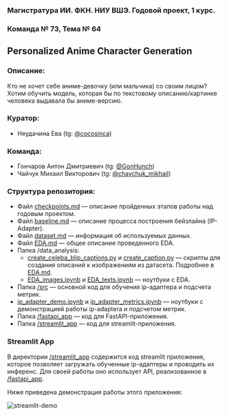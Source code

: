 ### Магистратура ИИ. ФКН. НИУ ВШЭ. Годовой проект, 1 курс.
### Команда № 73, Тема № 64

## Personalized Anime Character Generation

### Описание:

Кто не хочет себе аниме-девочку (или мальчика) со своим лицом? Хотим обучить модель, которая бы по текстовому описанию/картинке человека выдавала бы аниме-версию.

### Куратор: 

- Неудачина Ева (tg: [@cocosinca](https://t.me/cocosinca))

### Команда:

- Гончаров Антон Дмитриевич (tg: [@GonHunch](https://t.me/GonHunch))
- Чайчук Михаил Викторович (tg: [@chaychuk_mikhail](https://t.me/chaychuk_mikhail))

### Структура репозитория:

- Файл [checkpoints.md](./checkpoints.md) — описание пройденных этапов работы над годовым проектом.
- Файл [baseline.md](./baseline.md) — описание процесса построения бейзлайна (IP-Adapter).
- Файл [dataset.md](./dataset.md) — информация об используемых данных.
- Файл [EDA.md](./EDA.md) — общее описание проведенного EDA.
- Папка /data_analysis:
    - [create_celeba_blip_captions.py](./data_analysis/create_celeba_blip_captions.py) и [create_caption.py](./data_analysis/create_caption.py) — скрипты для создания описаний к изображениям из датасета. Подробнее в [EDA.md](./EDA.md).
    - [EDA_images.ipynb](./data_analysis/EDA_images.ipynb) и [EDA_texts.ipynb](./data_analysis/EDA_text.ipynb) — ноутбуки с EDA.
- Папка [/src](./src/) — основной код для обучения ip-адаптера и подсчета метрик.
- [ip_adapter_demo.ipynb](./ip_adapter_demo.ipynb) и [ip_adapter_metrics.ipynb](ip_adapter_metrics.ipynb) — ноутбуки с демонстрацией работы ip-adaptera и подсчетом метрик.
- Папка  [/fastapi_app](./fastapi_app/) — код для FastAPI-приложения.
- Папка [/streamlit_app](./streamlit_app/) — код для streamlit-приложения.

<!-- ### FastAPI App

В [/fastapi_app](./fastapi_app/) содержится код fastapi-приложения для загрузки и инференса ip-адаптеров. Реализованные методы и их устройство приведены в файле  [/fastapi_app/openapi.yaml](./fastapi_app/openapi.yaml).

Демонстрация работы с API:

 ![fastapi-demo](./assets/gifs/fastapi-demo.gif) -->

### Streamlit App

В директории [/streamlit_app](./streamlit_app/) содержится код streamlit приложения, которое позволяет загружать обученные ip-адаптеры и проводить их инференс. Для своей работы оно использует API, реализованное в [/fastapi_app](./fastapi_app/).

Ниже приведена демонстрация работы этого приложения:

 ![streamlit-demo](./assets/gifs/streamlit-demo.gif)
